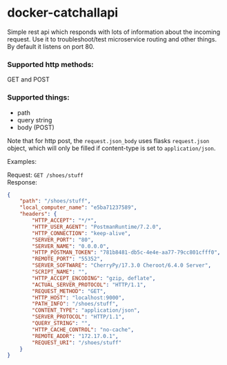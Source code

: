 # docker-catchallapi

Simple rest api which responds with lots of information about the incoming request. Use it to troubleshoot/test microservice routing and other things.
By default it listens on port 80.

### Supported http methods:
GET and POST

### Supported things:
- path
- query string
- body (POST)

Note that for http post, the `request.json_body` uses flasks `request.json` object, which will only be filled if content-type is set to `application/json`.

Examples:

Request: `GET /shoes/stuff`   
Response:
```json
{
    "path": "/shoes/stuff",
    "local_computer_name": "e5ba71237589",
    "headers": {
        "HTTP_ACCEPT": "*/*",
        "HTTP_USER_AGENT": "PostmanRuntime/7.2.0",
        "HTTP_CONNECTION": "keep-alive",
        "SERVER_PORT": "80",
        "SERVER_NAME": "0.0.0.0",
        "HTTP_POSTMAN_TOKEN": "781b8481-db5c-4e4e-aa77-79cc801cfff0",
        "REMOTE_PORT": "55352",
        "SERVER_SOFTWARE": "CherryPy/17.3.0 Cheroot/6.4.0 Server",
        "SCRIPT_NAME": "",
        "HTTP_ACCEPT_ENCODING": "gzip, deflate",
        "ACTUAL_SERVER_PROTOCOL": "HTTP/1.1",
        "REQUEST_METHOD": "GET",
        "HTTP_HOST": "localhost:9000",
        "PATH_INFO": "/shoes/stuff",
        "CONTENT_TYPE": "application/json",
        "SERVER_PROTOCOL": "HTTP/1.1",
        "QUERY_STRING": "",
        "HTTP_CACHE_CONTROL": "no-cache",
        "REMOTE_ADDR": "172.17.0.1",
        "REQUEST_URI": "/shoes/stuff"
    }
}
```